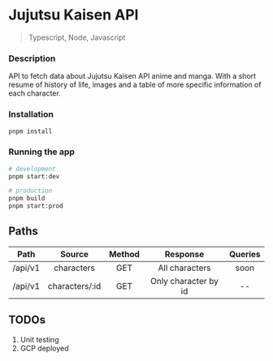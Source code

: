 # Jujutsu Kaisen API
> Typescript, Node, Javascript


### Description

API to fetch data about Jujutsu Kaisen API anime and manga. With a short resume of history of life, images and a table of more specific information of each character.


### Installation

```bash
pnpm install
```

### Running the app

```bash
# development
pnpm start:dev

# production
pnpm build
pnpm start:prod
```

## Paths

|  Path   |     Source     | Method |       Response       | Queries |
| :-----: | :------------: | :----: | :------------------: | :-----: |
| /api/v1 |   characters   |  GET   |    All characters    |  soon   |
| /api/v1 | characters/:id |  GET   | Only character by id |   --    |

## TODOs
1. Unit testing
2. GCP deployed
